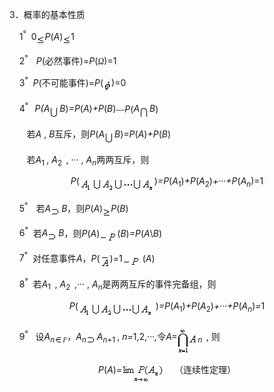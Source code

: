 <div class=Section1>
<p class=MsoNormal><span lang=EN-US>3</span><span lang=ZH-CN style='font-family:
宋体_GB2312'>．概率的基本性质</span></p>
<p class=MsoNormal><span lang=EN-US>&nbsp;&nbsp;&nbsp; 1<sup>°</sup>&nbsp; 0<sub><img
width=13 height=16 src="res/17e9d95da129bdd93c34fb6cc6aaaa52_5839_files/image002.gif"
u1:shapes="_x0000_i1025" align=absmiddle></sub><i>P</i>(<i>A</i>)<i><sub><img
width=13 height=16 src="res/17e9d95da129bdd93c34fb6cc6aaaa52_5839_files/image003.gif"
u1:shapes="_x0000_i1026" align=absmiddle></sub></i>1</span></p>
<p class=MsoNormal><span lang=EN-US>&nbsp;&nbsp;&nbsp; 2<sup>°&nbsp;&nbsp;&nbsp;
</sup><i>P</i>(</span><span lang=ZH-CN style='font-family:宋体_GB2312'>必然事件</span><span
lang=EN-US>)=<i>P</i>(</span><i><span lang=ZH-CN style='font-family:宋体_GB2312'>Ω</span></i><span
lang=EN-US>)=1</span></p>
<p class=MsoNormal><span lang=EN-US>&nbsp;&nbsp;&nbsp; 3<sup>°</sup>&nbsp; <i>P</i>(</span><span
lang=ZH-CN style='font-family:宋体_GB2312'>不可能事件</span><span lang=EN-US>)=<i>P</i>(<sub><img
width=13 height=21 src="res/17e9d95da129bdd93c34fb6cc6aaaa52_5839_files/image005.gif"
u1:shapes="_x0000_i1027" align=absmiddle></sub>)=0</span></p>
<p class=MsoNormal><span lang=EN-US>&nbsp;&nbsp;&nbsp; 4<sup>°&nbsp; </sup>&nbsp;<i>P(A<sub><img
width=16 height=20 src="res/17e9d95da129bdd93c34fb6cc6aaaa52_5839_files/image007.gif"
u1:shapes="_x0000_i1028" align=absmiddle></sub>B</i>)<i>=P</i>(<i>A</i>)<i>+P</i>(<i>B</i>)</span><span
lang=ZH-CN style='font-family:宋体_GB2312'>—</span><i><span lang=EN-US>P</span></i><span
lang=EN-US>(<i>A<sub><img width=16 height=20
src="res/17e9d95da129bdd93c34fb6cc6aaaa52_5839_files/image009.gif" u1:shapes="_x0000_i1029"
align=absmiddle></sub>B</i>)</span></p>
<p class=MsoNormal><i><span lang=EN-US>&nbsp;&nbsp;&nbsp;&nbsp;&nbsp;&nbsp; </span></i><span
lang=ZH-CN style='font-family:宋体_GB2312'>若</span><i><span lang=EN-US>A</span></i><span
lang=EN-US> ,<i> B</i></span><span lang=ZH-CN style='font-family:宋体_GB2312'>互斥，则</span><i><span
lang=EN-US>P</span></i><span lang=EN-US>(<i>A<sub><img width=16 height=20
src="res/17e9d95da129bdd93c34fb6cc6aaaa52_5839_files/image011.gif" u1:shapes="_x0000_i1030"
align=absmiddle></sub>B</i>)<i>=P</i>(<i>A</i>)<i>+P</i>(<i>B</i>)</span></p>
<p class=MsoNormal><i><span lang=EN-US>&nbsp;&nbsp;&nbsp;&nbsp;&nbsp;&nbsp; </span></i><span
lang=ZH-CN style='font-family:宋体_GB2312'>若</span><i><span lang=EN-US>A</span></i><sub><span
lang=EN-US>1 </span></sub><span lang=EN-US>,<i> A</i><sub>2<i> </i>&nbsp;</sub>,
··· ,<i> A<sub>n</sub></i></span><span lang=ZH-CN style='font-family:宋体_GB2312'>两两互斥，则</span></p>
<p class=MsoNormal align=center style='text-align:center'><i><span lang=EN-US>P</span></i><span
lang=EN-US>(<i><sub><img width=120 height=25
src="res/17e9d95da129bdd93c34fb6cc6aaaa52_5839_files/image013.gif" u1:shapes="_x0000_i1031"
align=absmiddle></sub></i>)<i>=P</i>(<i>A</i><sub>1</sub>)<i>+P</i>(<i>A</i><sub>2</sub>)<i>+</i>···<i>+P</i>(<i>A<sub>n</sub></i>)=1</span></p>
<p class=MsoNormal><span lang=EN-US>&nbsp;&nbsp;&nbsp; 5<sup>°&nbsp;&nbsp;&nbsp;
</sup></span><span lang=ZH-CN style='font-family:宋体_GB2312'>若</span><i><span
lang=EN-US>A<sub><img width=17 height=13
src="res/17e9d95da129bdd93c34fb6cc6aaaa52_5839_files/image015.gif" u1:shapes="_x0000_i1032"
align=absmiddle></sub>B</span></i><span lang=ZH-CN style='font-family:宋体_GB2312'>，则</span><i><span
lang=EN-US>P</span></i><span lang=EN-US>(<i>A</i>)<i><sub><img width=13
height=16 src="res/17e9d95da129bdd93c34fb6cc6aaaa52_5839_files/image017.gif"
u1:shapes="_x0000_i1033" align=absmiddle></sub>P</i>(<i>B</i>)</span></p>
<p class=MsoNormal><span lang=EN-US>&nbsp;&nbsp;&nbsp; 6<sup>°</sup>&nbsp; </span><span
lang=ZH-CN style='font-family:宋体_GB2312'>若</span><i><span lang=EN-US>A<sub><img
width=17 height=13 src="res/17e9d95da129bdd93c34fb6cc6aaaa52_5839_files/image019.gif"
u1:shapes="_x0000_i1034" align=absmiddle></sub>B</span></i><span lang=ZH-CN
style='font-family:宋体_GB2312'>，则</span><i><span lang=EN-US>P</span></i><span
lang=EN-US>(<i>A</i>)<i><sub><img width=28 height=17
src="res/17e9d95da129bdd93c34fb6cc6aaaa52_5839_files/image021.gif" u1:shapes="_x0000_i1035"
align=absmiddle></sub></i>(<i>B</i>)<i>=P</i>(<i>A</i>\<i>B</i>)</span></p>
<p class=MsoNormal><span lang=EN-US>&nbsp;&nbsp;&nbsp; 7<sup>°</sup>&nbsp; </span><span
lang=ZH-CN style='font-family:宋体_GB2312'>对任意事件</span><i><span lang=EN-US>A</span></i><span
lang=ZH-CN style='font-family:宋体_GB2312'>，</span><i><span lang=EN-US>P</span></i><span
lang=EN-US>(<i><sub><img width=16 height=21
src="res/17e9d95da129bdd93c34fb6cc6aaaa52_5839_files/image023.gif" u1:shapes="_x0000_i1036"
align=absmiddle></sub></i>)<i>=</i>1<i><sub><img width=28 height=17
src="res/17e9d95da129bdd93c34fb6cc6aaaa52_5839_files/image024.gif" u1:shapes="_x0000_i1037"
align=absmiddle></sub></i> (<i>A</i>)</span></p>
<p class=MsoNormal><span lang=EN-US>&nbsp;&nbsp;&nbsp; 8<sup>°</sup>&nbsp; </span><span
lang=ZH-CN style='font-family:宋体_GB2312'>若</span><i><span lang=EN-US>A</span></i><sub><span
lang=EN-US>1&nbsp; </span></sub><span lang=EN-US>,<i> A</i><sub>2 <i>&nbsp;</i></sub>,···
,<i> A<sub>n</sub></i></span><span lang=ZH-CN style='font-family:宋体_GB2312'>是两两互斥的事件完备组，则</span></p>
<p class=MsoNormal align=center style='text-align:center'><i><span lang=EN-US>P</span></i><span
lang=EN-US>(<i><sub><img width=120 height=25
src="res/17e9d95da129bdd93c34fb6cc6aaaa52_5839_files/image026.gif" u1:shapes="_x0000_i1038"
align=absmiddle></sub> </i>)<i>=P</i>(<i>A</i><sub>1</sub>)<i>+P</i>(<i>A</i><sub>2</sub>)<i>+</i>···<i>+P</i>(<i>A<sub>n</sub></i>)<i>=</i>1</span></p>
<p class=MsoNormal><span lang=EN-US>&nbsp;&nbsp;&nbsp; 9<sup>°</sup>&nbsp;&nbsp;
</span><span lang=ZH-CN style='font-family:宋体_GB2312'>设</span><i><span
lang=EN-US>A<sub>n<img width=13 height=13
src="res/17e9d95da129bdd93c34fb6cc6aaaa52_5839_files/image028.gif" u1:shapes="_x0000_i1039"
align=absmiddle></sub></span></i><i><sub><span lang=EN-US style='font-family:
ScriptC'>F</span></sub></i><span lang=ZH-CN style='font-family:宋体_GB2312'>，</span><i><span
lang=EN-US>A<sub>n<img width=17 height=13
src="res/17e9d95da129bdd93c34fb6cc6aaaa52_5839_files/image030.gif" u1:shapes="_x0000_i1040"
align=absmiddle></sub>A<sub>n+</sub></span></i><sub><span lang=EN-US>1 </span></sub><span
lang=EN-US>,<i> n=</i>1,2,···<i>,</i></span><span lang=ZH-CN style='font-family:
宋体_GB2312'>令</span><i><span lang=EN-US>A=<sub><img width=33 height=45
src="res/17e9d95da129bdd93c34fb6cc6aaaa52_5839_files/image032.gif" u1:shapes="_x0000_i1041"
align=absmiddle>n&nbsp; </sub></span></i><span lang=EN-US>, </span><span
lang=ZH-CN style='font-family:宋体_GB2312'>则</span><span lang=ZH-CN> </span></p>
<p class=MsoNormal align=center style='text-align:center'><i><span lang=EN-US>P</span></i><span
lang=EN-US>(<i>A</i>)<i>=<sub><img width=68 height=33
src="res/17e9d95da129bdd93c34fb6cc6aaaa52_5839_files/image034.gif" u1:shapes="_x0000_i1059"
align=absmiddle></sub>&nbsp;&nbsp;&nbsp; </i></span><span lang=ZH-CN
style='font-family:宋体_GB2312'>（连续性定理）</span></p>
</div>